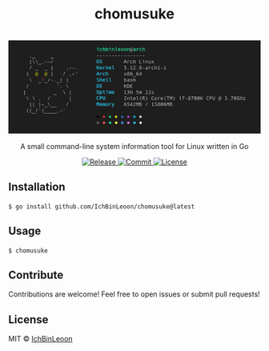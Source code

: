 <h1 align="center">chomusuke</h1>

<p align="center">
  <br>
    <img src=".github/preview.png" alt="Preview">
  <br>
</p>

<p align="center">A small command-line system information tool for Linux written in Go</p>

<p align="center">
  <a href="https://github.com/IchBinLeoon/chomusuke/releases">
    <img src="https://img.shields.io/github/v/release/IchBinLeoon/chomusuke?style=flat-square" alt="Release">
  </a>
  <a href="https://github.com/IchBinLeoon/chomusuke/commits/main">
    <img src="https://img.shields.io/github/last-commit/IchBinLeoon/chomusuke?style=flat-square" alt="Commit">
  </a>
  <a href="https://github.com/IchBinLeoon/chomusuke/blob/main/LICENSE">
    <img src="https://img.shields.io/github/license/IchBinLeoon/chomusuke?style=flat-square" alt="License">
  </a>
</p>

## Installation
```
$ go install github.com/IchBinLeoon/chomusuke@latest
```

## Usage
```
$ chomusuke
```

## Contribute
Contributions are welcome! Feel free to open issues or submit pull requests!

## License
MIT © [IchBinLeoon](https://github.com/IchBinLeoon/chomusuke/blob/main/LICENSE)
